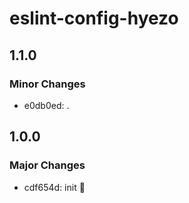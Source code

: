 # eslint-config-hyezo

## 1.1.0

### Minor Changes

- e0db0ed: .

## 1.0.0

### Major Changes

- cdf654d: init 🧤
